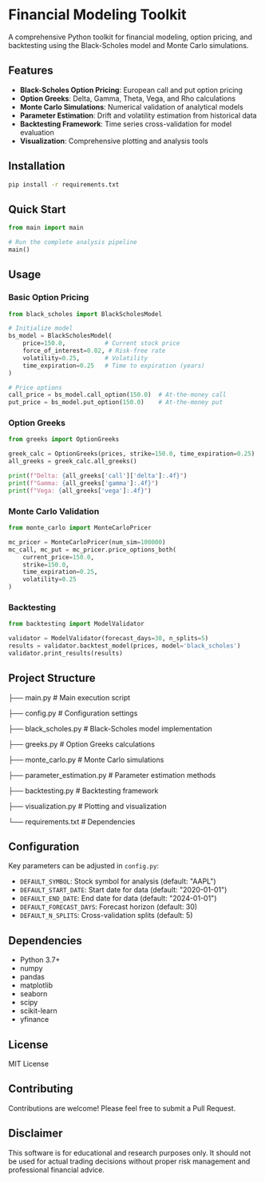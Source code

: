 # Financial Modeling Toolkit

A comprehensive Python toolkit for financial modeling, option pricing, and backtesting using the Black-Scholes model and Monte Carlo simulations.

## Features

- **Black-Scholes Option Pricing**: European call and put option pricing
- **Option Greeks**: Delta, Gamma, Theta, Vega, and Rho calculations
- **Monte Carlo Simulations**: Numerical validation of analytical models
- **Parameter Estimation**: Drift and volatility estimation from historical data
- **Backtesting Framework**: Time series cross-validation for model evaluation
- **Visualization**: Comprehensive plotting and analysis tools

## Installation

```bash
pip install -r requirements.txt
```

## Quick Start

```python
from main import main

# Run the complete analysis pipeline
main()
```

## Usage

### Basic Option Pricing

```python
from black_scholes import BlackScholesModel

# Initialize model
bs_model = BlackScholesModel(
    price=150.0,           # Current stock price
    force_of_interest=0.02, # Risk-free rate
    volatility=0.25,       # Volatility
    time_expiration=0.25   # Time to expiration (years)
)

# Price options
call_price = bs_model.call_option(150.0)  # At-the-money call
put_price = bs_model.put_option(150.0)    # At-the-money put
```

### Option Greeks

```python
from greeks import OptionGreeks

greek_calc = OptionGreeks(prices, strike=150.0, time_expiration=0.25)
all_greeks = greek_calc.all_greeks()

print(f"Delta: {all_greeks['call']['delta']:.4f}")
print(f"Gamma: {all_greeks['gamma']:.4f}")
print(f"Vega: {all_greeks['vega']:.4f}")
```

### Monte Carlo Validation

```python
from monte_carlo import MonteCarloPricer

mc_pricer = MonteCarloPricer(num_sim=100000)
mc_call, mc_put = mc_pricer.price_options_both(
    current_price=150.0,
    strike=150.0,
    time_expiration=0.25,
    volatility=0.25
)
```

### Backtesting

```python
from backtesting import ModelValidator

validator = ModelValidator(forecast_days=30, n_splits=5)
results = validator.backtest_model(prices, model='black_scholes')
validator.print_results(results)
```

## Project Structure
├── main.py # Main execution script

├── config.py # Configuration settings

├── black_scholes.py # Black-Scholes model implementation

├── greeks.py # Option Greeks calculations

├── monte_carlo.py # Monte Carlo simulations

├── parameter_estimation.py # Parameter estimation methods

├── backtesting.py # Backtesting framework

├── visualization.py # Plotting and visualization

└── requirements.txt # Dependencies

## Configuration

Key parameters can be adjusted in `config.py`:

- `DEFAULT_SYMBOL`: Stock symbol for analysis (default: "AAPL")
- `DEFAULT_START_DATE`: Start date for data (default: "2020-01-01")
- `DEFAULT_END_DATE`: End date for data (default: "2024-01-01")
- `DEFAULT_FORECAST_DAYS`: Forecast horizon (default: 30)
- `DEFAULT_N_SPLITS`: Cross-validation splits (default: 5)

## Dependencies

- Python 3.7+
- numpy
- pandas
- matplotlib
- seaborn
- scipy
- scikit-learn
- yfinance

## License

MIT License

## Contributing

Contributions are welcome! Please feel free to submit a Pull Request.

## Disclaimer


This software is for educational and research purposes only. It should not be used for actual trading decisions without proper risk management and professional financial advice.
